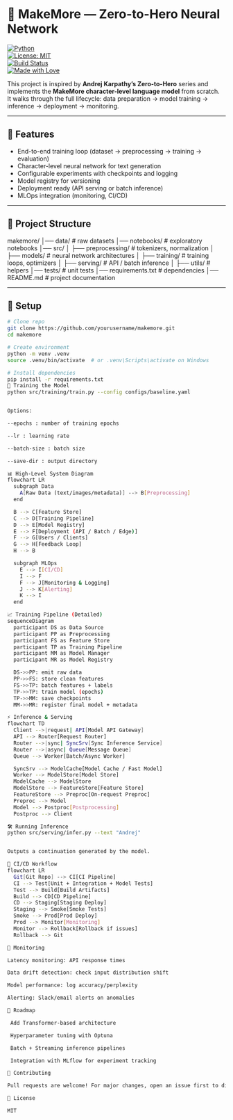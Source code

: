 # 🧠 MakeMore — Zero-to-Hero Neural Network

[![Python](https://img.shields.io/badge/python-3.9%2B-blue.svg)](https://www.python.org/)  
[![License: MIT](https://img.shields.io/badge/License-MIT-yellow.svg)](LICENSE)  
[![Build Status](https://img.shields.io/badge/build-passing-brightgreen.svg)](#)  
[![Made with Love](https://img.shields.io/badge/made%20with-%E2%9D%A4-red)](#)

This project is inspired by **Andrej Karpathy’s Zero-to-Hero** series and implements the **MakeMore character-level language model** from scratch.  
It walks through the full lifecycle: data preparation → model training → inference → deployment → monitoring.  

---

## 📌 Features
- End-to-end training loop (dataset → preprocessing → training → evaluation)
- Character-level neural network for text generation
- Configurable experiments with checkpoints and logging
- Model registry for versioning
- Deployment ready (API serving or batch inference)
- MLOps integration (monitoring, CI/CD)

---

## 📂 Project Structure
makemore/
│── data/ # raw datasets
│── notebooks/ # exploratory notebooks
│── src/
│ ├── preprocessing/ # tokenizers, normalization
│ ├── models/ # neural network architectures
│ ├── training/ # training loops, optimizers
│ ├── serving/ # API / batch inference
│ ├── utils/ # helpers
│── tests/ # unit tests
│── requirements.txt # dependencies
│── README.md # project documentation


---

## 🔧 Setup

```bash
# Clone repo
git clone https://github.com/yourusername/makemore.git
cd makemore

# Create environment
python -m venv .venv
source .venv/bin/activate  # or .venv\Scripts\activate on Windows

# Install dependencies
pip install -r requirements.txt
🚀 Training the Model
python src/training/train.py --config configs/baseline.yaml


Options:

--epochs : number of training epochs

--lr : learning rate

--batch-size : batch size

--save-dir : output directory

📊 High-Level System Diagram
flowchart LR
  subgraph Data
    A[Raw Data (text/images/metadata)] --> B[Preprocessing]
  end

  B --> C[Feature Store]
  C --> D[Training Pipeline]
  D --> E[Model Registry]
  E --> F[Deployment (API / Batch / Edge)]
  F --> G[Users / Clients]
  G --> H[Feedback Loop]
  H --> B

  subgraph MLOps
    E --> I[CI/CD]
    I --> F
    F --> J[Monitoring & Logging]
    J --> K[Alerting]
    K --> I
  end

📈 Training Pipeline (Detailed)
sequenceDiagram
  participant DS as Data Source
  participant PP as Preprocessing
  participant FS as Feature Store
  participant TP as Training Pipeline
  participant MM as Model Manager
  participant MR as Model Registry

  DS->>PP: emit raw data
  PP->>FS: store clean features
  FS->>TP: batch features + labels
  TP->>TP: train model (epochs)
  TP->>MM: save checkpoints
  MM->>MR: register final model + metadata

⚡ Inference & Serving
flowchart TD
  Client -->|request| API[Model API Gateway]
  API --> Router[Request Router]
  Router -->|sync| SyncSrv[Sync Inference Service]
  Router -->|async| Queue[Message Queue]
  Queue --> Worker[Batch/Async Worker]

  SyncSrv --> ModelCache[Model Cache / Fast Model]
  Worker --> ModelStore[Model Store]
  ModelCache --> ModelStore
  ModelStore --> FeatureStore[Feature Store]
  FeatureStore --> Preproc[On-request Preproc]
  Preproc --> Model
  Model --> Postproc[Postprocessing]
  Postproc --> Client

🛠️ Running Inference
python src/serving/infer.py --text "Andrej"


Outputs a continuation generated by the model.

🔄 CI/CD Workflow
flowchart LR
  Git[Git Repo] --> CI[CI Pipeline]
  CI --> Test[Unit + Integration + Model Tests]
  Test --> Build[Build Artifacts]
  Build --> CD[CD Pipeline]
  CD --> Staging[Staging Deploy]
  Staging --> Smoke[Smoke Tests]
  Smoke --> Prod[Prod Deploy]
  Prod --> Monitor[Monitoring]
  Monitor --> Rollback[Rollback if issues]
  Rollback --> Git

📡 Monitoring

Latency monitoring: API response times

Data drift detection: check input distribution shift

Model performance: log accuracy/perplexity

Alerting: Slack/email alerts on anomalies

📝 Roadmap

 Add Transformer-based architecture

 Hyperparameter tuning with Optuna

 Batch + Streaming inference pipelines

 Integration with MLflow for experiment tracking

🤝 Contributing

Pull requests are welcome! For major changes, open an issue first to discuss what you’d like to change.

📜 License

MIT
